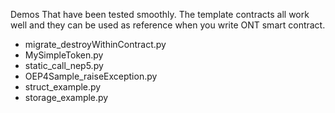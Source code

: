 
Demos That have been tested smoothly. The template contracts all work well and they can be used as reference when you write ONT smart contract.

* migrate_destroyWithinContract.py
* MySimpleToken.py
* static_call_nep5.py
* OEP4Sample_raiseException.py
* struct_example.py
* storage_example.py